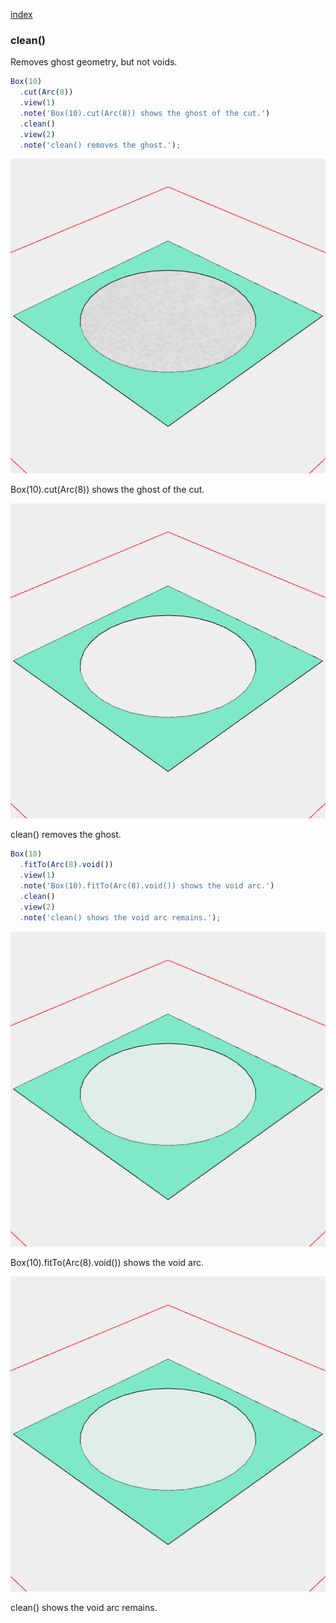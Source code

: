 [index](../../nb/api/index.md)
### clean()

Removes ghost geometry, but not voids.

```JavaScript
Box(10)
  .cut(Arc(8))
  .view(1)
  .note('Box(10).cut(Arc(8)) shows the ghost of the cut.')
  .clean()
  .view(2)
  .note('clean() removes the ghost.');
```

![Image](clean.md.$2_1.png)

Box(10).cut(Arc(8)) shows the ghost of the cut.

![Image](clean.md.$2_2.png)

clean() removes the ghost.

```JavaScript
Box(10)
  .fitTo(Arc(8).void())
  .view(1)
  .note('Box(10).fitTo(Arc(8).void()) shows the void arc.')
  .clean()
  .view(2)
  .note('clean() shows the void arc remains.');
```

![Image](clean.md.$3_1.png)

Box(10).fitTo(Arc(8).void()) shows the void arc.

![Image](clean.md.$3_2.png)

clean() shows the void arc remains.

